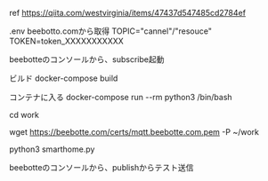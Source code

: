 ref https://qiita.com/westvirginia/items/47437d547485cd2784ef

.env
beebotto.comから取得
TOPIC="cannel"/"resouce"
TOKEN=token_XXXXXXXXXXX

beebotteのコンソールから、subscribe起動

ビルド
docker-compose build

コンテナに入る
docker-compose run --rm python3 /bin/bash

cd work

wget https://beebotte.com/certs/mqtt.beebotte.com.pem -P ~/work

python3 smarthome.py


beebotteのコンソールから、publishからテスト送信
